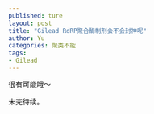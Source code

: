 ```yaml
---
published: ture
layout: post
title: "Gilead RdRP聚合酶制剂会不会封神呢"
author: Yu
categories: 聚类不能
tags:
- Gilead
---
```


很有可能哦～

未完待续。
